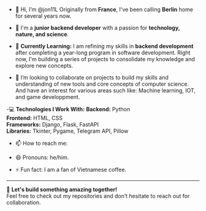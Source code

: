 - 👋 Hi, I’m @jon11L Originally from **France**, I've been calling **Berlin** home for several years now.
  
- 👀 I'm a **junior backend developer** with a passion for **technology, nature, and science**.

- 🌱 **Currently Learning:**
I am refining my skills in **backend development** after completing a year-long program in software development. Right now, I'm building a series of projects to consolidate my knowledge and explore new concepts.

- 💞️ I’m looking to collaborate on projects to build my skills and understanding of new tools and core concepts of computer science. And have an interest for various areas such like: Machine learning, IOT, and game developpment.

 -💻 **Technologies I Work With:** 
 **Backend:** Python  
 **Frontend:** HTML, CSS  
 **Frameworks:** Django, Flask, FastAPI  
 **Libraries:** Tkinter, Pygame, Telegram API, Pillow

- 📫 How to reach me: 

- 😄 Pronouns: he/him.

- ⚡ Fun fact: I am a fan of Vietnamese coffee.

---

🚀 **Let's build something amazing together!**  
Feel free to check out my repositories and don’t hesitate to reach out for collaboration.

<!---
jon11L/jon11L is a ✨ special ✨ repository because its `README.md` (this file) appears on your GitHub profile.
You can click the Preview link to take a look at your changes.
--->
